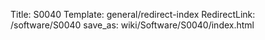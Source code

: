 Title: S0040
Template: general/redirect-index
RedirectLink: /software/S0040
save_as: wiki/Software/S0040/index.html